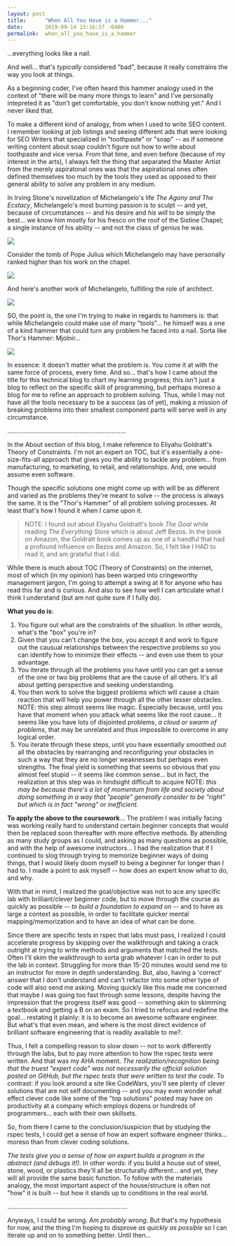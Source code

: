 ```yaml
---
layout: post
title:      "When All You Have is a Hammer..."
date:       2019-09-14 23:16:37 -0400
permalink:  when_all_you_have_is_a_hammer
---
```


...everything looks like a nail.

And well... that's *typically* considered  "bad", because it really constrains the way you look at things. 

As a beginning coder, I've often heard this hammer analogy used in the context of "there will be many more things to learn" and I've personally intepreted it as "don't get comfortable, you don't know nothing yet."  And I never liked that.

To make a different kind of analogy, from when I used to write SEO content.  I remember looking at job listings and seeing different ads that were looking for SEO Writers that specialized in "toothpaste" or "soap" -- as if someone writing content about soap couldn't figure out how to write about toothpaste and vice versa.  From that time, and even before (because of my interest in the arts), I always felt the thing that separated the Master Artist from the merely aspiratonal ones was that the aspirational ones often defined themselves too much by the tools they used as opposed to their general ability to solve any problem in any medium. 

In Irving Stone's novelization of Michelangelo's life *The Agony and The Ecstacy*, Michelangelo's most burning passion is to sculpt -- and yet, because of circumstances -- and his desire and *his will* to be simply the best... we know him mostly for his fresco on the roof of the Sistine Chapel; a single instance of his ability -- and not the class of genius he was.

![](https://thumbs-prod.si-cdn.com/eqQSMLxp1SmDMqk37CHK6c_HAlY=/420x240/https://public-media.si-cdn.com/filer/The-Creation-of-Adam-Michelangelo-631.jpg)

Consider the tomb of Pope Julius which Michelangelo may have personally ranked higher than his work on the chapel.

![](https://www.michelangelo-gallery.org/thumbnail/178000/178201/mini_normal/Tomb-Of-Pope-Julius-II.jpg?ts=1459229076)

And here's another work of Michelangelo, fulfilling the role of architect.

![](http://www.michelangelo.net/Santa%20Maria%20degli%20Angeli%20e%20dei%20Martiri%20Michelangelo.jpg)

SO, the point is, the one I'm trying to make in regards to hammers is: that while Michelangelo could make use of many "tools"... he himself was a one of a kind hammer that could turn any problem he faced into a nail.  Sorta like Thor's Hammer: Mjolnir...

![](https://media.giphy.com/media/qisrRco5yAdTq/giphy.gif)

In essence: it doesn't matter what the problem is.  You come it at with the same force of process, every time.  And so... that's how I came about the title for this technical blog to chart my learning progress; this isn't just a blog to reflect on the specific skill of programming, but perhaps moreso a blog for me to refine an approach to problem solving.  Thus, while I may not have all the tools necessary to be a success (as of yet), making a mission of breaking problems into their smallest component parts will serve well in any circumstance.
 
...................................................................

In the About section of this blog, I make reference to Eliyahu Goldratt's Theory of Constraints.  I'm not an expert on TOC, but it's essentially a one-size-fits-all approach that gives you the ability to tackle any problem... from manufacturing, to marketing, to retail, and relationships.  And, one would assume even software. 

Though the specific solutions one might come up with will be as different and varied as the problems they're meant to solve -- the process is always the same.  It is the "Thor's Hammer" of all problem solving processes.  At least that's how I found it when I came upon it.  

>NOTE: I found out about Eliyahu Goldratt's book *The Goal* while reading *The Everything Store* which is about Jeff Bezos.  In the book on Amazon, the Goldratt book comes up as one of a handful that had a profound influence on Bezos and Amazon.  So, I felt like I HAD to read it, and am grateful that I did.

While there is much about TOC (Theory of Constraints) on the internet, most of which (in my opinion) has been warped into cringeworthy management jargon, I'm going to attempt a swing at it for anyone who has read this far and is curious.  And also to see how well I can articulate what I think I understand (but am not quite sure if I fully do).

**What you do is**:
1. You figure out what are the constraints of the situation.  In other words, what's the "box" you're in?
2. Given that you can't change the box, you accept it and work to figure out the causual relationships between the respective problems so you can identify how to minimize their effects -- and even use them to your advantage.
3. You iterate through all the problems you have until you can get a sense of the one or two big problems that are the cause of all others.  It's all about getting perspective and seeking understanding.
4. You then work to solve the biggest problems which will  cause a chain reaction that will help you power through all the other lesser obstacles.  NOTE: this step almost seems like magic.  Especially because, until you have that moment when you attack what seems like the root cause... it seems like you have lots of disjointed problems, *a cloud or swarm of problems*, that may be unrelated and thus impossible to overcome in any logical order.
5. You iterate through these steps, until you have essentially smoothed out all the obstacles by rearranging and reconfiguring your obstacles in such a way that they are no longer weaknesses but perhaps even strengths.  The final yield is something that seems so obvious that you almost feel stupid -- it seems like common sense... but in fact, the realization at this step was in hindsight difficult to acquire  NOTE: *this may be because there's a lot of momentum from life and society about doing something in a way that "people" generally consider to be "right" but which is in fact "wrong" or inefficient.*

**To apply the above to the coursework**... 
The problem I was initially facing was working really hard to understand certain beginner concepts that would then be replaced soon thereafter with more effective methods.  By attending as many study groups as I could, and asking as many questions as possible, and with the help of awesome instructors... I had the realization that if I continued to slog through trying to memorize beginner ways of doing things, that I would likely doom myself to being a beginner for longer than I had to.  I made a point to ask myself -- how does an expert know what to do, and why.

With that in mind, I realized the goal/objective was not to ace any specific lab with brilliant/clever beginner code, but to move through the course as quickly as possible -- *to build a foundation to expand on* -- and to have as large a context as possible, in order to facilitate quicker mental mapping/memorization and to have an idea of what can be done.

Since there are specific tests in rspec that labs must pass, I realized I could accelerate progress by skipping over the walkthrough and taking a crack outright at trying to write methods and arguments that matched the tests.  Often I'll skim the walkthrough to sorta grab whatever I can in order to put the lab in context.  Struggling for more than 15-20 minutes would send me to an instructor for more in depth understanding.  But, also, having a 'correct' answer that I don't understand and can't refactor into some other type of code will also send me asking.  Moving quickly like this made me concerned that maybe I was going too fast through some lessons, despite having the impression that the progress itself was good -- something akin to skimming a textbook and getting a B on an exam.  So I tried to refocus and redefine the goal... restating it plainly: it is to become an awesome software engineer.  But what's that even mean, and where is the most direct evidence of brilliant software engineering that is readily available to me?.

Thus, I felt a compelling reason to slow down -- not to work differently through the labs, but to pay more attention to how the rspec tests were written.  And that was my AHA moment.  *The realization/recognition being that the truest "expert code" was not necessarily the official solution posted on GitHub, but the rspec tests that were written to test the code.*  To contrast: if you look around a site like CodeWars, you'll see plenty of clever solutions that are not self documenting -- and you may even wonder what effect clever code like some of the "top solutions" posted may have on productivity at a company which employs dozens or hundreds of programmers... each with their own skillsets.

So, from there I came to the conclusion/suspicion that by studying the rspec tests, I could get a sense of how an expert software engineer thinks... moreso than from clever coding solutions.  

*The tests give you a sense of how an expert builds a program in the abstract (and debugs it!).*  In other words: if you build a house out of steel, stone, wood, or plastics they'll all be structurally different... and yet, they will all provide the same basic function.  To follow with the materials analogy, the most important aspect of the house/structure is often not "how" it is built -- but how it stands up to conditions in the real world.

....................................................................

Anyways, I could be wrong.  *Am probably wrong*.  But that's my hypothesis for now, and the thing I'm hoping to disprove *as quickly as possible* so I can iterate up and on to something better.  Until then...
